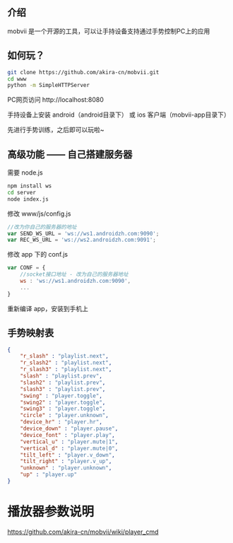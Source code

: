 ## 介绍
mobvii 是一个开源的工具，可以让手持设备支持通过手势控制PC上的应用

## 如何玩？
```bash
git clone https://github.com/akira-cn/mobvii.git
cd www
python -m SimpleHTTPServer
```

PC网页访问 http://localhost:8080

手持设备上安装 android（android目录下） 或 ios 客户端（mobvii-app目录下）

先进行手势训练，之后即可以玩啦~

## 高级功能 —— 自己搭建服务器

需要 node.js

```bash
npm install ws
cd server
node index.js
```

修改 www/js/config.js

```javascript
//改为你自己的服务器的地址
var SEND_WS_URL = 'ws://ws1.androidzh.com:9090'; 
var REC_WS_URL = 'ws://ws2.androidzh.com:9091';
```

修改 app 下的 conf.js

```javascript
var CONF = {
	//socket接口地址 - 改为自己的服务器地址
	ws : 'ws://ws1.androidzh.com:9090',
	...
}
```

重新编译 app，安装到手机上

## 手势映射表 
```json
{
	"r_slash" : "playlist.next",
	"r_slash2" : "playlist.next",
	"r_slash3" : "playlist.next",
	"slash" : "playlist.prev",
	"slash2" : "playlist.prev",
	"slash3" : "playlist.prev",
	"swing" : "player.toggle",
	"swing2" : "player.toggle",
	"swing3" : "player.toggle",
	"circle" : "player.unknown",
	"device_hr" : "player.hr",
	"device_down" : "player.pause",
	"device_font" : "player.play",
	"vertical_u" : "player.mute|1",
	"vertical_d" : "player.mute|0",
	"tilt_left" : "player.v_down",
	"tilt_right" : "player.v_up",
	"unknown" : "player.unknown",
	"up" : "player.up"
}
```

# 播放器参数说明 

https://github.com/akira-cn/mobvii/wiki/player_cmd